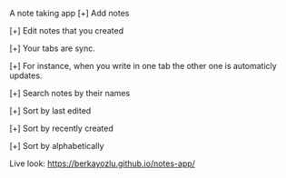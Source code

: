 A note taking app
[+] Add notes

[+] Edit notes that you created

[+] Your tabs are sync.

[+] For instance, when you write in one tab the other one is automaticly updates.

[+] Search notes by their names

[+] Sort by last edited

[+] Sort by recently created

[+] Sort by alphabetically

Live look: https://berkayozlu.github.io/notes-app/

